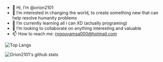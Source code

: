 - 👋 Hi, I’m @orion2101
- 👀 I’m interested in changing the world, to create something new that can help resolve humanity problems
- 🌱 I’m currently learning all i can XD (actually programing)
- 💞️ I’m looking to collaborate on anything interesting and valuable
- 📫 How to reach me: rngouyamsa000@hotmail.com

![Top Langs](https://github-readme-stats.vercel.app/api/top-langs/?username=orion2101&layout=compact)

![Orion2101's github stats](https://github-readme-stats.vercel.app/api?username=orion2101&count_private=true&show_icons=true)

<!---
orion2101/orion2101 is a ✨ special ✨ repository because its `README.md` (this file) appears on your GitHub profile.
You can click the Preview link to take a look at your changes.
--->
